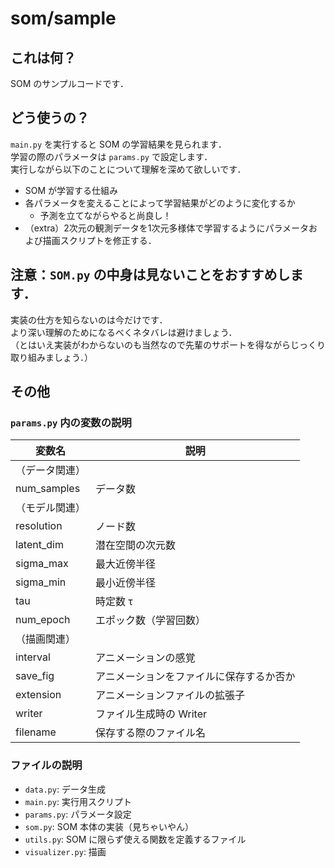 # som/sample

## これは何？
SOM のサンプルコードです．

## どう使うの？

`main.py` を実行すると SOM の学習結果を見られます．  
学習の際のパラメータは `params.py` で設定します．  
実行しながら以下のことについて理解を深めて欲しいです．  

- SOM が学習する仕組み
- 各パラメータを変えることによって学習結果がどのように変化するか
  - 予測を立てながらやると尚良し！
- （extra）2次元の観測データを1次元多様体で学習するようにパラメータおよび描画スクリプトを修正する．

## 注意：`SOM.py` の中身は見ないことをおすすめします．
実装の仕方を知らないのは今だけです．  
より深い理解のためになるべくネタバレは避けましょう．  
（とはいえ実装がわからないのも当然なので先輩のサポートを得ながらじっくり取り組みましょう．）

## その他

### `params.py` 内の変数の説明

変数名 | 説明
--- | ---
（データ関連） | 
num_samples | データ数
（モデル関連） | 
resolution | ノード数
latent_dim | 潜在空間の次元数
sigma_max | 最大近傍半径
sigma_min | 最小近傍半径
tau | 時定数 τ
num_epoch | エポック数（学習回数）
（描画関連） | 
interval | アニメーションの感覚
save_fig | アニメーションをファイルに保存するか否か
extension | アニメーションファイルの拡張子
writer | ファイル生成時の Writer
filename | 保存する際のファイル名

### ファイルの説明

- `data.py`: データ生成
- `main.py`: 実行用スクリプト
- `params.py`: パラメータ設定
- `som.py`: SOM 本体の実装（見ちゃいやん）
- `utils.py`: SOM に限らず使える関数を定義するファイル
- `visualizer.py`: 描画
